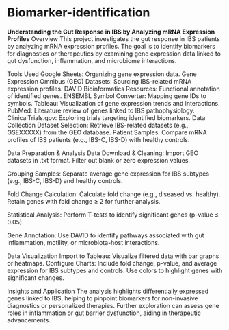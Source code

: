 # Biomarker-identification

**Understanding the Gut Response in IBS by Analyzing mRNA Expression Profiles**
Overview
This project investigates the gut response in IBS patients by analyzing mRNA expression profiles. The goal is to identify biomarkers for diagnostics or therapeutics by examining gene expression data linked to gut dysfunction, inflammation, and microbiome interactions.

Tools Used
Google Sheets: Organizing gene expression data.
Gene Expression Omnibus (GEO) Datasets: Sourcing IBS-related mRNA expression profiles.
DAVID Bioinformatics Resources: Functional annotation of identified genes.
ENSEMBL Symbol Converter: Mapping gene IDs to symbols.
Tableau: Visualization of gene expression trends and interactions.
PubMed: Literature review of genes linked to IBS pathophysiology.
ClinicalTrials.gov: Exploring trials targeting identified biomarkers.
Data Collection
Dataset Selection: Retrieve IBS-related datasets (e.g., GSEXXXXX) from the GEO database.
Patient Samples: Compare mRNA profiles of IBS patients (e.g., IBS-C, IBS-D) with healthy controls.


Data Preparation & Analysis
Data Download & Cleaning: 
Import GEO datasets in .txt format.
Filter out blank or zero expression values.

Grouping Samples:
Separate average gene expression for IBS subtypes (e.g., IBS-C, IBS-D) and healthy controls.

Fold Change Calculation:
Calculate fold change (e.g., diseased vs. healthy).
Retain genes with fold change ≥ 2 for further analysis.

Statistical Analysis:
Perform T-tests to identify significant genes (p-value ≤ 0.05).

Gene Annotation:
Use DAVID to identify pathways associated with gut inflammation, motility, or microbiota-host interactions.

Data Visualization
Import to Tableau:
Visualize filtered data with bar graphs or heatmaps.
Configure Charts:
Include fold change, p-value, and average expression for IBS subtypes and controls.
Use colors to highlight genes with significant changes.


Insights and Application
The analysis highlights differentially expressed genes linked to IBS, helping to pinpoint biomarkers for non-invasive diagnostics or personalized therapies. Further exploration can assess gene roles in inflammation or gut barrier dysfunction, aiding in therapeutic advancements.
